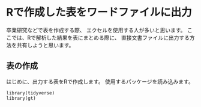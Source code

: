 # Rで作成した表をワードファイルに出力

卒業研究などで表を作成する際、
エクセルを使用する人が多いと思います。
ここでは、Rで解析した結果を表にまとめる際に、
直接文書ファイルに出力する方法を共有しようと思います。

## 表の作成

はじめに、出力する表をRで作成します。
使用するパッケージを読み込みます。

```
library(tidyverse)
library(gt)
```

